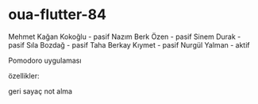 # oua-flutter-84



Mehmet Kağan Kokoğlu - pasif
Nazım Berk Özen - pasif
Sinem Durak - pasif
Sıla Bozdağ - pasif
Taha Berkay Kıymet - pasif
Nurgül Yalman - aktif



Pomodoro uygulaması

özellikler:

geri sayaç
not alma 
